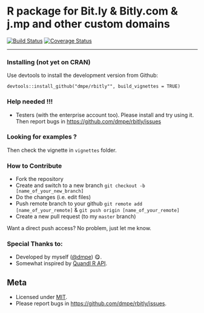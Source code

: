 R package for Bit.ly & Bitly.com & j.mp and other custom domains
============

[![Build Status](https://travis-ci.org/dmpe/rbitly.svg?branch=master)](https://travis-ci.org/dmpe/rbitly)
[![Coverage Status](https://coveralls.io/repos/dmpe/rbitly/badge.svg)](https://coveralls.io/r/dmpe/rbitly)

----------------

### Installing (not yet on CRAN)

Use devtools to install the development version from Github:

```
devtools::install_github("dmpe/rbitly"", build_vignettes = TRUE)
```

### Help needed !!!

- Testers (with the enterprise account too). Please install and try using it. Then report bugs in <https://github.com/dmpe/rbitly/issues>


### Looking for examples ?

Then check the vignette in `vignettes` folder.

### How to Contribute

- Fork the repository
- Create and switch to a new branch `git checkout -b [name_of_your_new_branch]`
- Do the changes (i.e. edit files)
- Push remote branch to your github `git remote add [name_of_your_remote]` & `git push origin [name_of_your_remote]`
- Create a new pull request (to my `master` branch)

Want a direct push access? No problem, just let me know.

### Special Thanks to:

- Developed by myself ([@dmpe](https://www.github.com/dmpe)) :yum:.
- Somewhat inspired by [Quandl R API](https://github.com/quandl/R-package/).

## Meta
- Licensed under [MIT](http://en.wikipedia.org/wiki/MIT_License).
- Please report bugs in <https://github.com/dmpe/rbitly/issues>.

<!-- [![ropensci_footer](sdffgdgsghttp://ropensci.org/public_images/github_footer.png)](http://ropensci.org) -->





